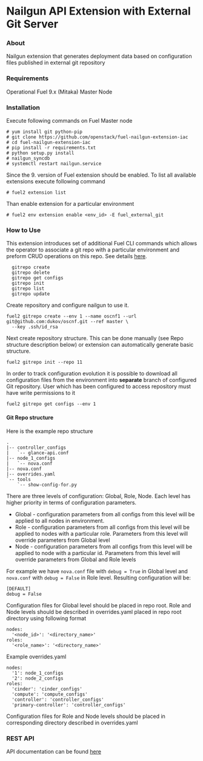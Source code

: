# Nailgun API Extension with External Git Server
### About
Nailgun extension that generates deployment data based on configuration files published in external
git repository
### Requirements
Operational Fuel 9.x (Mitaka) Master Node

### Installation
Execute following commands on Fuel Master node
```
# yum install git python-pip
# git clone https://github.com/openstack/fuel-nailgun-extension-iac
# cd fuel-nailgun-extension-iac
# pip install -r requirements.txt
# python setup.py install
# nailgun_syncdb
# systemctl restart nailgun.service
```
Since the 9.<x> version of Fuel extension should be enabled.
To list all available extensions execute following command
```
# fuel2 extension list
```
Than enable extension for a particular environment
```
# fuel2 env extension enable <env_id> -E fuel_external_git
```

### How to Use

This extension introduces set of additional Fuel CLI commands which allows the operator to
associate a git repo with a particular environment and preform CRUD operations on this repo.
See details [here](./doc/cli.md).
```
  gitrepo create
  gitrepo delete
  gitrepo get configs
  gitrepo init
  gitrepo list
  gitrepo update
```
Create repository and configure nailgun to use it.
```
fuel2 gitrepo create --env 1 --name oscnf1 --url git@github.com:dukov/oscnf.git --ref master \
  --key .ssh/id_rsa
```
Next create repository structure. This can be done manually
(see Repo structure description below) or extension can automatically generate basic structure.
```
fuel2 gitrepo init --repo 11
```
In order to track configuration evolution it is possible to download all configuration files from
the environment into **separate** branch of configured Git repository. User which has been
configured to access repository must have write permissions to it
```
fuel2 gitrepo get configs --env 1
```
#### Git Repo structure
Here is the example repo structure
```
.
|-- controller_configs
|   `-- glance-api.conf
|-- node_1_configs
|   `-- nova.conf
|-- nova.conf
|-- overrides.yaml
`-- tools
    `-- show-config-for.py
```
There are three levels of configuration: Global, Role, Node. Each level has higher priority in terms
of configuration parameters.
* Global - configuration parameters from all configs from this level will be applied to all nodes
  in environment.
* Role - configuration parameters from all configs from this level will be applied to nodes with a
  particular role. Parameters from this level will override parameters from Global level
* Node - configuration parameters from all configs from this level will be applied to node with a
  particular id. Parameters from this level will override parameters from Global and Role levels

For example we have ```nova.conf``` file with ```debug = True``` in Global level and ```nova.conf```
with ```debug = False```  in Role level. Resulting configuration will be:
```
[DEFAULT]
debug = False
```
Configuration files for Global level should be placed in repo root. Role and Node levels should be
described in overrides.yaml placed in repo root directory using following format
```
nodes:
  '<node_id>': '<directory_name>'
roles:
  '<role_name>': '<directory_name>'
```
Example overrides.yaml
```
nodes:
  '1': node_1_configs
  '2': node_2_configs
roles:
  'cinder': 'cinder_configs'
  'compute': 'compute_configs'
  'controller': 'controller_configs'
  'primary-controller': 'controller_configs'
```
Configuration files for Role and Node levels should be placed in corresponding directory described
in overrides.yaml

### REST API
API documentation can be found [here](./doc/api.md)
